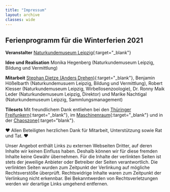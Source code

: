```yaml
---
title: "Impressum"
layout: archive
classes: wide
---
```

## Ferienprogramm für die Winterferien 2021

**Veranstalter** [Naturkundemuseum Leipzig](https://naturkundemuseum.leipzig.de/){:target="_blank"}

**Idee und Realisation** Monika Hegenberg (Naturkundemuseum Leipzig, Bildung und Vermittlung)

**Mitarbeit** [Stephan Dietze (Anders Drehen)](https://www.anders-drehen.de/){:target="_blank"}, Benjamin Hößelbarth (Naturkundemusuem Leipzig, Bildung und Vermittlung), Robert Klesser (Naturkundemuseum Leipzig, Wirbellosenzoologie), Dr. Ronny Maik Leder (Naturkundemuseum Leipzig, Direktor) und Marike Nachtigal (Naturkundemuseum Leipzig, Sammlungsmanagement)

**Tilesets** Mit freundlichem Dank entliehen bei den [Thüringer Freifunkern](https://freifunk.net/){:target="_blank"}, im [Maschinenraum](https://blog.maschinenraum.tk){:target="_blank"} und in der [Chaoszone](https://twitter.com/chaosz0ne?lang=de){:target="blank"}.

♥ Allen Beteiligten herzlichen Dank für Mitarbeit, Unterstützung sowie Rat und Tat. ♥


Unser Angebot enthält Links zu externen Webseiten Dritter, auf deren Inhalte wir keinen Einfluss haben. Deshalb können wir für diese fremden Inhalte keine Gewähr übernehmen. Für die Inhalte der verlinkten Seiten ist stets der jeweilige Anbieter oder Betreiber der Seiten verantwortlich. Die verlinkten Seiten wurden zum Zeitpunkt der Verlinkung auf mögliche Rechtsverstöße überprüft. Rechtswidrige Inhalte waren zum Zeitpunkt der Verlinkung nicht erkennbar. Bei Bekanntwerden von Rechtsverletzungen werden wir derartige Links umgehend entfernen.
